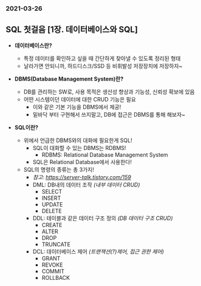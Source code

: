 ### 2021-03-26

## SQL 첫걸음 [1장. 데이터베이스와 SQL]
- __데이터베이스란?__
    - 특정 데이터를 확인하고 싶을 때 간단하게 찾아낼 수 있도록 정리된 형태
    - 날라가면 안되니까, 하드디스크/SSD 등 비휘발성 저장장치에 저장하자~

- __DBMS(Database Management System)란?__
    - DB를 관리하는 SW로, 사용 목적은 생산성 향상과 기능성, 신뢰성 확보에 있음
    - 어떤 시스템이던 데이터에 대한 CRUD 기능은 필요
        - 이와 같은 기본 기능을 DBMS에서 제공!
        - 밑바닥 부터 구현해서 쓰지말고, DB에 접근은 DBMS를 통해 해보자~

- __SQL이란?__
    - 위에서 언급한 DBMS와의 대화에 필요한게 SQL!
        - SQL이 대화할 수 있는 DBMS는 RDBMS!
            - RDBMS: Relational Database Management System
        - SQL은 Relational Database에서 사용한다!
    - SQL의 명령의 종류는 총 3가지!
        - *참고: https://server-talk.tistory.com/159*
        - DML: DB내의 데이터 조작 *(내부 데이터 CRUD)*
            - SELECT
            - INSERT
            - UPDATE
            - DELETE
        - DDL: 테이블과 같은 데이터 구조 정의 *(DB 데이터 구조 CRUD)*
            - CREATE
            - ALTER
            - DROP
            - TRUNCATE
        - DCL: 데이터베이스 제어 *(트랜잭션(?)제어, 접근 권한 제어)*
            - GRANT
            - REVOKE
            - COMMIT
            - ROLLBACK